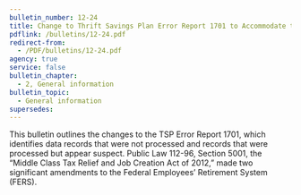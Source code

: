 ```yaml
---
bulletin_number: 12-24
title: Change to Thrift Savings Plan Error Report 1701 to Accommodate the New FERS-RAE Retirement Codes
pdflink: /bulletins/12-24.pdf
redirect-from:
  - /PDF/bulletins/12-24.pdf
agency: true
service: false
bulletin_chapter:
  - 2, General information
bulletin_topic:
  - General information
supersedes:
---
```


This bulletin outlines the changes to the TSP Error Report 1701, which identifies data records that were not processed and records that were processed but appear suspect. Public Law 112-96, Section 5001, the “Middle Class Tax Relief and Job Creation Act of 2012,” made two significant amendments to the Federal Employees’ Retirement System (FERS).
